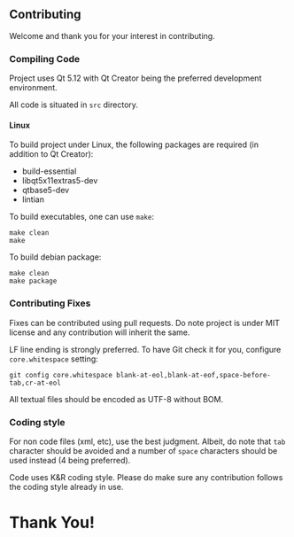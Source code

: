 ## Contributing

Welcome and thank you for your interest in contributing.


### Compiling Code

Project uses Qt 5.12 with Qt Creator being the preferred development
environment.

All code is situated in `src` directory.


#### Linux

To build project under Linux, the following packages are required (in addition
to Qt Creator):
  * build-essential
  * libqt5x11extras5-dev
  * qtbase5-dev
  * lintian

To build executables, one can use `make`:

    make clean
    make

To build debian package:

    make clean
    make package


### Contributing Fixes

Fixes can be contributed using pull requests. Do note project is under MIT
license and any contribution will inherit the same.

LF line ending is strongly preferred. To have Git check it for you, configure
`core.whitespace` setting:

    git config core.whitespace blank-at-eol,blank-at-eof,space-before-tab,cr-at-eol

All textual files should be encoded as UTF-8 without BOM.


### Coding style

For non code files (xml, etc), use the best judgment. Albeit, do note that `tab`
character should be avoided and a number of `space` characters should be used
instead (4 being preferred).

Code uses K&R coding style. Please do make sure any contribution follows the
coding style already in use.


# Thank You!
